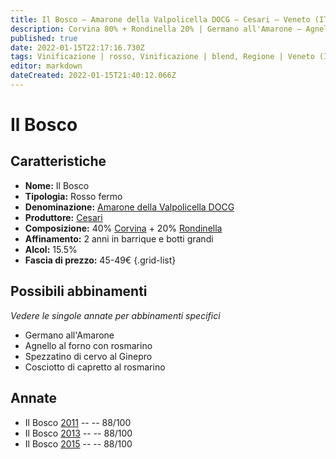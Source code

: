 ```yaml
---
title: Il Bosco – Amarone della Valpolicella DOCG – Cesari – Veneto (IT) – 45-49€ – 3★
description: Corvina 80% + Rondinella 20% | Germano all'Amarone – Agnello al forno con rosmarino – Spezzatino di cervo al Ginepro – Cosciotto di capretto al rosmarino
published: true
date: 2022-01-15T22:17:16.730Z
tags: Vinificazione | rosso, Vinificazione | blend, Regione | Veneto (IT), Vinificazione | fermo, Corvina, Prezzi | 45-49€, Vitigni | Rondinella, Germano all'Amarone, Alimento | agnello, Cottura | al forno, Aromatizzazione | al rosmarino, Spezzatino di cervo al Ginepro, Cosciotto di capretto al rosmarino, Valutazioni | 3 stelle
editor: markdown
dateCreated: 2022-01-15T21:40:12.066Z
---
```


# Il Bosco

## Caratteristiche
- **Nome:** Il Bosco
- **Tipologia:** Rosso fermo
- **Denominazione:** [Amarone della Valpolicella DOCG](/denominazioni/Italia/Veneto/DOCG/Amarone-della-Valpolicella)
- **Produttore:** [Cesari](/produttori/Italia/Veneto/Cesari) 
- **Composizione:** 40% [Corvina](/vitigni/Italia/bacca-nera/corvina) + 20% [Rondinella](/vitigni/Italia/bacca-nera/rondinella)
- **Affinamento:** 2 anni in barrique e botti grandi
- **Alcol:** 15.5%
- **Fascia di prezzo:** 45-49€
{.grid-list}




## Possibili abbinamenti
*Vedere le singole annate per abbinamenti specifici*

- Germano all'Amarone
- Agnello al forno con rosmarino
- Spezzatino di cervo al Ginepro
- Cosciotto di capretto al rosmarino

## Annate
- Il Bosco [2011](vini/Italia/Veneto/Cesari/Amarone-Il-Bosco/2011) -- <span class="star-3"></span> -- 88/100
- Il Bosco [2013](vini/Italia/Veneto/Cesari/Amarone-Il-Bosco/2013) -- <span class="star-3"></span> -- 88/100
- Il Bosco [2015](vini/Italia/Veneto/Cesari/Amarone-Il-Bosco/2015) -- <span class="star-3"></span> -- 88/100
